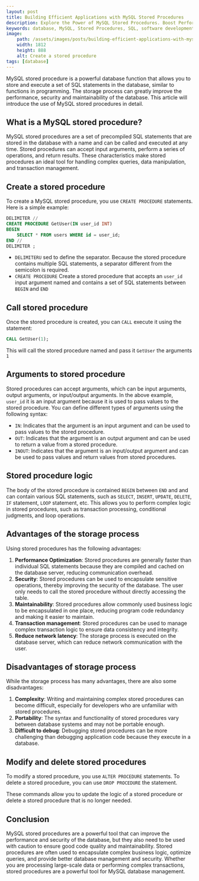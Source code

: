 ```yaml
---
layout: post
title: Building Efficient Applications with MySQL Stored Procedures
description: Explore the Power of MySQL Stored Procedures. Boost Performance, Security, and Maintenance in Your Database Management.
keywords: database, MySQL, Stored Procedures, SQL, software development, programming
image:
    path: /assets/images/posts/building-efficient-applications-with-mysql-stored-procedures.png
    width: 1812
    height: 888
    alt: Create a stored procedure
tags: [database]
---
```


MySQL stored procedure is a powerful database function that allows you to store and execute a set of SQL statements in the database,
similar to functions in programming. The storage process can greatly improve the performance, security and maintainability of the database.
This article will introduce the use of MySQL stored procedures in detail.

<h2>What is a MySQL stored procedure?</h2>

MySQL stored procedures are a set of precompiled SQL statements that are stored in the database with a name and can be called and executed at any time.
Stored procedures can accept input arguments, perform a series of operations, and return results.
These characteristics make stored procedures an ideal tool for handling complex queries, data manipulation, and transaction management.

<h2>Create a stored procedure</h2>

To create a MySQL stored procedure, you use `CREATE PROCEDURE` statements. Here is a simple example:

```sql
DELIMITER //
CREATE PROCEDURE GetUser(IN user_id INT)
BEGIN
    SELECT * FROM users WHERE id = user_id;
END //
DELIMITER ;
```

- `DELIMITERU` sed to define the separator. Because the stored procedure contains multiple SQL statements, a separator different from the semicolon is required.
- `CREATE PROCEDURE` Create a stored procedure that accepts an `user_id` input argument named and contains a set of SQL statements between `BEGIN` and `END`

<h2>Call stored procedure</h2>

Once the stored procedure is created, you can `CALL` execute it using the statement:

```sql
CALL GetUser(1);
```

This will call the stored procedure named and pass it `GetUser` the arguments `1`

<h2>Arguments to stored procedure</h2>

Stored procedures can accept arguments, which can be input arguments, output arguments, or input/output arguments.
In the above example, `user_id` it is an input argument because it is used to pass values to the stored procedure.
You can define different types of arguments using the following syntax:

- `IN`: Indicates that the argument is an input argument and can be used to pass values to the stored procedure.
- `OUT`: Indicates that the argument is an output argument and can be used to return a value from a stored procedure.
- `INOUT`: Indicates that the argument is an input/output argument and can be used to pass values and return values from stored procedures.

<h2>Stored procedure logic</h2>

The body of the stored procedure is contained `BEGIN` between `END` and and can contain various SQL statements,
such as `SELECT`, `INSERT`, `UPDATE`, `DELETE`, `IF` statement, `LOOP` statement, etc.
This allows you to perform complex logic in stored procedures, such as transaction processing, conditional judgments, and loop operations.

<h2>Advantages of the storage process</h2>

Using stored procedures has the following advantages:

1. **Performance Optimization**: Stored procedures are generally faster than individual SQL statements because they are compiled and cached on the database server, reducing communication overhead.
2. **Security**: Stored procedures can be used to encapsulate sensitive operations, thereby improving the security of the database. The user only needs to call the stored procedure without directly accessing the table.
3. **Maintainability**: Stored procedures allow commonly used business logic to be encapsulated in one place, reducing program code redundancy and making it easier to maintain.
4. **Transaction management**: Stored procedures can be used to manage complex transaction logic to ensure data consistency and integrity.
5. **Reduce network latency**: The storage process is executed on the database server, which can reduce network communication with the user.

<h2>Disadvantages of storage process</h2>

While the storage process has many advantages, there are also some disadvantages:

1. **Complexity**: Writing and maintaining complex stored procedures can become difficult, especially for developers who are unfamiliar with stored procedures.
2. **Portability**: The syntax and functionality of stored procedures vary between database systems and may not be portable enough.
3. **Difficult to debug**: Debugging stored procedures can be more challenging than debugging application code because they execute in a database.

<h2>Modify and delete stored procedures</h2>

To modify a stored procedure, you use `ALTER PROCEDURE` statements. To delete a stored procedure, you can use `DROP PROCEDURE` the statement.

These commands allow you to update the logic of a stored procedure or delete a stored procedure that is no longer needed.

<h2>Conclusion</h2>

MySQL stored procedures are a powerful tool that can improve the performance and security of the database,
but they also need to be used with caution to ensure good code quality and maintainability.
Stored procedures are often used to encapsulate complex business logic, optimize queries, and provide better database management and security.
Whether you are processing large-scale data or performing complex transactions, stored procedures are a powerful tool for MySQL database management.